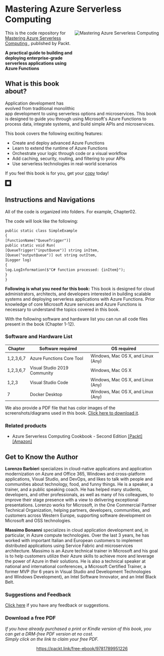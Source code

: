 


# Mastering Azure Serverless Computing 

<a href="https://www.packtpub.com/cloud-networking/mastering-azure-serverless-computing?utm_source=github&utm_medium=repository&utm_campaign=9781789951226"><img src="https://www.packtpub.com/media/catalog/product/cache/e4d64343b1bc593f1c5348fe05efa4a6/9/7/9781789951226-original.jpeg" alt="Mastering Azure Serverless Computing " height="256px" align="right"></a>

This is the code repository for [Mastering Azure Serverless Computing ](https://www.packtpub.com/cloud-networking/mastering-azure-serverless-computing?utm_source=github&utm_medium=repository&utm_campaign=9781789951226), published by Packt.

**A practical guide to building and deploying enterprise-grade serverless applications using Azure Functions**

## What is this book about?
Application development has evolved from traditional monolithic app development to using serverless options and microservices. This book is designed to guide you through using Microsoft's Azure Functions to process data, integrate systems, and build simple APIs and microservices.


This book covers the following exciting features:
* Create and deploy advanced Azure Functions 
* Learn to extend the runtime of Azure Functions 
* Orchestrate your logic through code or a visual workflow 
* Add caching, security, routing, and filtering to your APIs 
* Use serverless technologies in real-world scenarios 

If you feel this book is for you, get your [copy](https://www.amazon.com/dp/1789951224) today!

<a href="https://www.packtpub.com/?utm_source=github&utm_medium=banner&utm_campaign=GitHubBanner"><img src="https://raw.githubusercontent.com/PacktPublishing/GitHub/master/GitHub.png" alt="https://www.packtpub.com/" border="5" /></a>

## Instructions and Navigations
All of the code is organized into folders. For example, Chapter02.

The code will look like the following:
```
public static class SimpleExample
{
[FunctionName("QueueTrigger")]
public static void Run(
[QueueTrigger("inputQueue")] string inItem,
[Queue("outputQueue")] out string outItem,
ILogger log)
{
log.LogInformation($"C# function processed: {inItem}");
}
}
```

**Following is what you need for this book:**
This book is designed for cloud administrators, architects, and developers interested in building scalable systems and deploying serverless applications with Azure Functions. Prior knowledge of core Microsoft Azure services and Azure Functions is necessary to understand the topics covered in this book.

With the following software and hardware list you can run all code files present in the book (Chapter 1-12).
### Software and Hardware List
| Chapter | Software required | OS required |
| -------- | ------------------------------------ | ----------------------------------- |
| 1,2,3,6,7 | Azure Functions Core Tool | Windows, Mac OS X, and Linux (Any) |
| 1,2,3,6,7 | Visual Studio 2019 Community | Windows, Mac OS X |
| 1,2,3 | Visual Studio Code | Windows, Mac OS X, and Linux (Any) |
| 7 | Docker Desktop | Windows, Mac OS X, and Linux (Any) |

We also provide a PDF file that has color images of the screenshots/diagrams used in this book. [Click here to download it](https://static.packt-cdn.com/downloads/9781789951226_ColorImages.pdf).

### Related products
* Azure Serverless Computing Cookbook - Second Edition  [[Packt]](https://www.packtpub.com/virtualization-and-cloud/azure-serverless-computing-cookbook-second-edition?utm_source=github&utm_medium=repository&utm_campaign=9781789615265) [[Amazon]](https://www.amazon.com/dp/1789615267)

## Get to Know the Author
**Lorenzo Barbieri**
specializes in cloud-native applications and application modernization on Azure and Office 365, Windows and cross-platform applications, Visual Studio, and DevOps, and likes to talk with people and communities about technology, food, and funny things.
He is a speaker, a trainer, and a public speaking coach. He has helped many students, developers, and other professionals, as well as many of his colleagues, to improve their stage presence with a view to delivering exceptional presentations.
Lorenzo works for Microsoft, in the One Commercial Partner Technical Organization, helping partners, developers, communities, and customers across Western Europe, supporting software development on Microsoft and OSS technologies.

**Massimo Bonanni**
specializes in cloud application development and, in particular, in Azure compute technologies. Over the last 3 years, he has worked with important Italian and European customers to implement distributed applications using Service Fabric and microservices architecture.
Massimo is an Azure technical trainer in Microsoft and his goal is to help customers utilize their Azure skills to achieve more and leverage the power of Azure in their solutions. He is also a technical speaker at national and international conferences, a Microsoft Certified Trainer, a former MVP (for 6 years in Visual Studio and Development Technologies and Windows Development), an Intel Software Innovator, and an Intel Black Belt.

### Suggestions and Feedback
[Click here](https://docs.google.com/forms/d/e/1FAIpQLSdy7dATC6QmEL81FIUuymZ0Wy9vH1jHkvpY57OiMeKGqib_Ow/viewform) if you have any feedback or suggestions.


### Download a free PDF

 <i>If you have already purchased a print or Kindle version of this book, you can get a DRM-free PDF version at no cost.<br>Simply click on the link to claim your free PDF.</i>
<p align="center"> <a href="https://packt.link/free-ebook/9781789951226">https://packt.link/free-ebook/9781789951226 </a> </p>